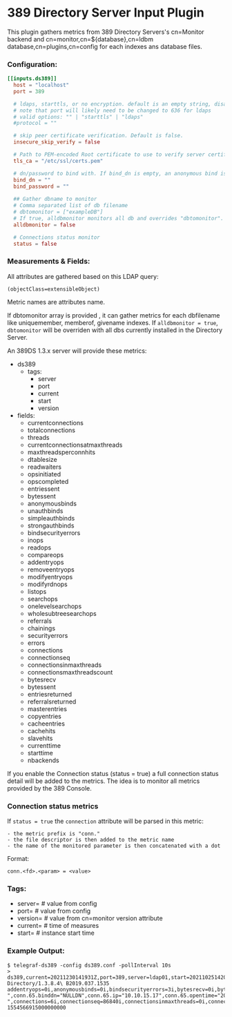 # 389 Directory Server Input Plugin

This plugin gathers metrics from 389 Directory Servers's cn=Monitor backend and cn=monitor,cn=${database},cn=ldbm database,cn=plugins,cn=config for each indexes ans database files.

### Configuration:

```toml
[[inputs.ds389]]
  host = "localhost"
  port = 389

  # ldaps, starttls, or no encryption. default is an empty string, disabling all encryption.
  # note that port will likely need to be changed to 636 for ldaps
  # valid options: "" | "starttls" | "ldaps"
  #protocol = ""

  # skip peer certificate verification. Default is false.
  insecure_skip_verify = false

  # Path to PEM-encoded Root certificate to use to verify server certificate
  tls_ca = "/etc/ssl/certs.pem"

  # dn/password to bind with. If bind_dn is empty, an anonymous bind is performed.
  bind_dn = ""
  bind_password = ""
  
  ## Gather dbname to monitor
  # Comma separated list of db filename
  # dbtomonitor = ["exampleDB"]
  # If true, alldbmonitor monitors all db and overrides "dbtomonitor".
  alldbmonitor = false

  # Connections status monitor
  status = false
```

### Measurements & Fields:

All attributes are gathered based on this LDAP query:

`(objectClass=extensibleObject)`

Metric names are attributes name. 

If dbtomonitor array is provided , it can gather metrics for each dbfilename like uniquemember, memberof, givename indexes.
If `alldbmonitor = true`, `dbtomonitor` will be overriden with all dbs currently installed in the Directory Server.

An 389DS 1.3.x server will provide these metrics:

- ds389
  - tags:
    - server
    - port
    - current
    - start
    - version
- fields:
  - currentconnections
  - totalconnections
  - threads
  - currentconnectionsatmaxthreads
  - maxthreadsperconnhits
  - dtablesize
  - readwaiters
  - opsinitiated
  - opscompleted
  - entriessent
  - bytessent
  - anonymousbinds
  - unauthbinds
  - simpleauthbinds
  - strongauthbinds
  - bindsecurityerrors
  - inops
  - readops
  - compareops
  - addentryops
  - removeentryops
  - modifyentryops
  - modifyrdnops
  - listops
  - searchops
  - onelevelsearchops
  - wholesubtreesearchops
  - referrals
  - chainings
  - securityerrors
  - errors
  - connections
  - connectionseq
  - connectionsinmaxthreads
  - connectionsmaxthreadscount
  - bytesrecv
  - bytessent
  - entriesreturned
  - referralsreturned
  - masterentries
  - copyentries
  - cacheentries
  - cachehits
  - slavehits
  - currenttime
  - starttime
  - nbackends

If you enable the Connection status (status = true) a full connection status detail will be added to the metrics.
The idea is to monitor all metrics provided by the 389 Console.

### Connection status metrics

If `status = true` the `connection` attribute will be parsed in this metric:

    - the metric prefix is "conn."
    - the file descriptor is then added to the metric name
    - the name of the monitored parameter is then concatenated with a dot

Format:

`conn.<fd>.<param> = <value>`

### Tags:

- server= # value from config
- port= # value from config
- version= # value from cn=monitor version attribute
- current= # time of measures
- start= # instance start time

### Example Output:

```
$ telegraf-ds389 -config ds389.conf -pollInterval 10s
> ds389,current=20211230141931Z,port=389,server=ldap01,start=20211025142043Z,version=389-Directory/1.3.8.4\ B2019.037.1535 addentryops=0i,anonymousbinds=0i,bindsecurityerrors=3i,bytesrecv=0i,bytessent=190256225i,cacheentries=0i,cachehits=0i,chainings=0i,compareops=0i,conn.64.binddn="NULLDN",conn.64.ip="10.10.15.17",conn.64.opentime="20190704223412Z",conn.64.opscompleted=1i,conn.64.opsinitiated=1i,conn.64.rw="-",conn.65.binddn="NULLDN",conn.65.ip="10.10.15.17",conn.65.opentime="20190704223412Z",conn.65.opscompleted=1i,conn.65.opsinitiated=1i,conn.65.rw="-",connections=6i,connectionseq=86840i,connectionsinmaxthreads=0i,connectionsmaxthreadscount=0i,copyentries=0i,currentconnections=6i,currentconnectionsatmaxthreads=0i,dtablesize=1024i,entriesreturned=259120i,entriessent=259120i,errors=255i,inops=306715i,listops=0i,masterentries=0i,maxthreadsperconnhits=0i,modifyentryops=11i,modifyrdnops=0i,onelevelsearchops=118i,opscompleted=306714i,opsinitiated=306715i,readops=0i,readwaiters=0i,referrals=0i,referralsreturned=0i,removeentryops=0i,searchops=117848i,securityerrors=0i,simpleauthbinds=86815i,slavehits=0i,strongauthbinds=0i,totalconnections=86840i,unauthbinds=3i,wholesubtreesearchops=113152i 1554566915000000000
```
